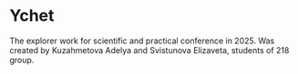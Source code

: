 # Ychet
The explorer work for scientific and practical conference in 2025. Was created by Kuzahmetova Adelya and Svistunova Elizaveta, students of 218 group.
